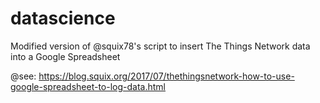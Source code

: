 # datascience

Modified version of @squix78's script to insert The Things Network data into a Google Spreadsheet

@see: https://blog.squix.org/2017/07/thethingsnetwork-how-to-use-google-spreadsheet-to-log-data.html
